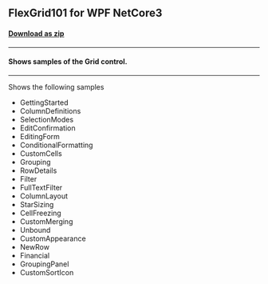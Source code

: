 ## FlexGrid101 for WPF NetCore3
#### [Download as zip](https://grapecity.github.io/DownGit/#/home?url=https://github.com/GrapeCity/ComponentOne-WPF-Samples/tree/master/NET_4.5.2/C1.WPF.FlexGrid/CS/FlexGrid101NetCore3)
____
#### Shows samples of the Grid control.
____
Shows the following samples


* GettingStarted
* ColumnDefinitions
* SelectionModes
* EditConfirmation
* EditingForm
* ConditionalFormatting
* CustomCells
* Grouping
* RowDetails
* Filter
* FullTextFilter
* ColumnLayout
* StarSizing
* CellFreezing
* CustomMerging
* Unbound
* CustomAppearance
* NewRow
* Financial
* GroupingPanel
* CustomSortIcon
